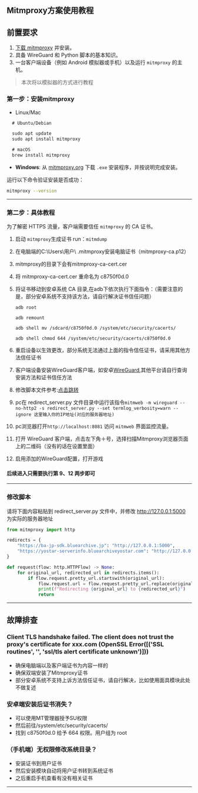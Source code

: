 ## Mitmproxy方案使用教程

## 前置要求
 1. [下载 mitmproxy](https://mitmproxy.org/) 并安装。
 2. 具备 WireGuard 和 Python 脚本的基本知识。
 3. 一台客户端设备（例如 Android 模拟器或手机）以及运行 `mitmproxy` 的主机。
 >本次将以模拟器的方式进行教程

### 第一步：安装mitmproxy
- Linux/Mac
```markdown
  # Ubuntu/Debian

  sudo apt update
  sudo apt install mitmproxy

  # macOS
  brew install mitmproxy
  ```
- **Windows**: 从 [mitmproxy.org](https://mitmproxy.org/) 下载 `.exe` 安装程序，并按说明完成安装。

运行以下命令验证安装是否成功：
```bash
mitmproxy --version
```

---

### 第二步：具体教程

为了解密 HTTPS 流量，客户端需要信任 `mitmproxy` 的 CA 证书。


 1. 启动 `mitmproxy`生成证书 run：`mitmdump`
 2. 在电脑端的C:\Users\用户\ .mitmproxy安装电脑证书（mitmproxy-ca.p12）
 3. mitmproxy的目录下会有mitmproxy-ca-cert.cer
 4. 将 mitmproxy-ca-cert.cer 重命名为 c8750f0d.0
 5. 将证书移动到安卓系统 CA 目录,在adb下依次执行下面指令：（需要注意的是，部分安卓系统不支持该方法，请自行解决证书信任问题）

     `adb root`

     `adb remount`

     `adb shell mv /sdcard/c8750f0d.0 /system/etc/security/cacerts/`

     `adb shell chmod 644 /system/etc/security/cacerts/c8750f0d.0`
 6. 重启设备以生效更改，部分系统无法通过上面的指令信任证书，请采用其他方法信任证书
 7. 客户端设备安装WireGuard客户端，如安卓[WireGuard](https://play.google.com/store/apps/details?id=com.wireguard.android),其他平台请自行查询安装方法和证书信任方法
 8. 修改脚本文件参考:[点击跳转](#修改脚本)
 9. pc在 redirect_server.py 文件目录中运行该指令`mitmweb -m wireguard --no-http2 -s redirect_server.py --set termlog_verbosity=warn --ignore 这里输入你的IP地址(对应的服务器地址)`
 10. pc浏览器打开`http://localhost:8081` 访问 `mitmweb` 界面监控流量。
 11. 打开 WireGuard 客户端，点击左下角＋号，选择扫描Mitmproxy浏览器页面上的二维码（没有的话在设置里面）
 12. 启用添加的WireGuard配置，打开游戏

#### 后续进入只需要执行第 9、12 两步即可

---

### 修改脚本

请将下面内容粘贴到 redirect_server.py 文件中，并修改 http://127.0.0.1:5000 为实际的服务器地址
```python
from mitmproxy import http

redirects = {
    "https://ba-jp-sdk.bluearchive.jp": "http://127.0.0.1:5000",
    "https://yostar-serverinfo.bluearchiveyostar.com": "http://127.0.0.1:5000",
}

def request(flow: http.HTTPFlow) -> None:
    for original_url, redirected_url in redirects.items():
        if flow.request.pretty_url.startswith(original_url):
            flow.request.url = flow.request.pretty_url.replace(original_url, redirected_url)
            print(f"Redirecting {original_url} to {redirected_url}")
            return
```

---

## 故障排查

### Client TLS handshake failed. The client does not trust the proxy's certificate for xxx.com (OpenSSL Error([('SSL routines', '', 'ssl/tls alert certificate unknown')]))
- 确保电脑端以及客户端证书为内容一样的
- 确保双端安装了Mitmproxy证书
- 部分安卓系统不支持上诉方法信任证书，请自行解决，比如使用面具模块此处不做复述

### 安卓端安装后证书消失？
- 可以使用MT管理器授予SU权限
- 然后前往/system/etc/security/cacerts/
- 找到 c8750f0d.0 给予 664 权限。用户组为 root

### （手机端）无权限修改系统目录？
- 安装证书到用户证书
- 然后安装模块自动将用户证书转到系统证书
- 之后重启手机查看有没有相关证书
---